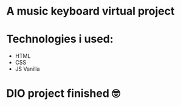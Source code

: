 # A music keyboard virtual project

# Technologies i used:
- HTML
- CSS
- JS Vanilla

# DIO project finished 🤓